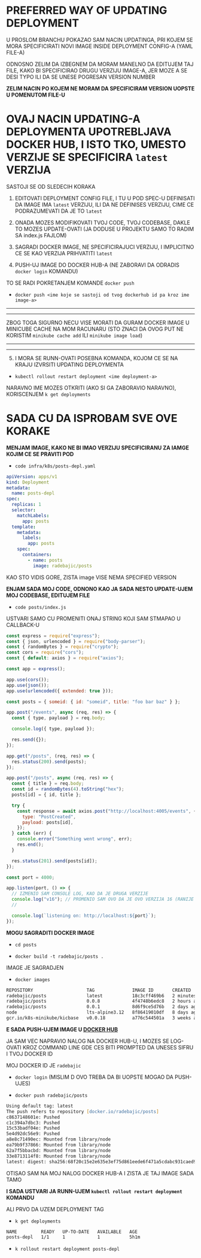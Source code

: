 # PREFERRED WAY OF UPDATING DEPLOYMENT

U PROSLOM BRANCHU POKAZAO SAM NACIN UPDATINGA, PRI KOJEM SE MORA SPECIFICIRATI NOVI IMAGE INSIDE DEPLOYMENT CONFIG-A (YAML FILE-A)

ODNOSNO ZELIM DA IZBEGNEM DA MORAM MANELNO DA EDITUJEM TAJ FILE, KAKO BI SPECIFICIRAO DRUGU VERZIJU IMAGE-A, JER MOZE A SE DESI TYPO ILI DA SE UNESE POGRESAN VERSION NUMBER

**ZELIM NACIN PO KOJEM NE MORAM DA SPECIFICIRAM VERSION UOPSTE U POMENUTOM FILE-U**

# OVAJ NACIN UPDATING-A DEPLOYMENTA UPOTREBLJAVA DOCKER HUB, I ISTO TKO, UMESTO VERZIJE SE SPECIFICIRA `latest` VERZIJA

SASTOJI SE OD SLEDECIH KORAKA

1. EDITOVATI DEPLOYMENT CONFIG FILE, I TU U POD SPEC-U DEFINISATI DA IMAGE IMA `latest` VERZIJU, ILI DA NE DEFINISES VERZIJU, CIME CE PODRAZUMEVATI DA JE TO `latest`

2. ONADA MOZES MODIFIKOVATI TVOJ CODE, TVOJ CODEBASE, DAKLE TO MOZES UPDATE-OVATI (JA DODUSE U PROJEKTU SAMO TO RADIM SA index.js FAJLOM)

3. SAGRADI DOCKER IMAGE, NE SPECIFICIRAJUCI VERZIJU, I IMPLICITNO CE SE KAO VERZIJA PRIHVATITI `latest`

4. PUSH-UJ IMAGE DO DOCKER HUB-A (NE ZABORAVI DA ODRADIS `docker login` KOMANDU)

TO SE RADI POKRETANJEM KOMANDE `docker push`

- `docker push <ime koje se sastoji od tvog dockerhub id pa kroz ime image-a>`

***
***

ZBOG TOGA SIGURNO NECU VISE MORATI DA GURAM DOCKER IMAGE U MINICUBE CACHE NA MOM RACUNARU (STO ZNACI DA OVOG PUT NE KORISTIM `minikube cache add` ILI `minikube image load`)

***
***

5. I MORA SE RUNN-OVATI POSEBNA KOMANDA, KOJOM CE SE NA KRAJU IZVRSITI UPDATING DEPLOYMENTA 

- `kubectl rollout restart deployment <ime deployment-a>`

NARAVNO IME MOZES OTKRITI (AKO SI GA ZABORAVIO NARAVNO), KORISCENJEM `k get deployments`

# SADA CU DA ISPROBAM SVE OVE KORAKE

**MENJAM IMAGE, KAKO NE BI IMAO VERZIJU SPECIFICIRANU ZA IAMGE KOJIM CE SE PRAVITI POD**

- `code infra/k8s/posts-depl.yaml`

```yaml
apiVersion: apps/v1
kind: Deployment
metadata:
  name: posts-depl
spec:
  replicas: 1
  selector:
    matchLabels:
      app: posts
  template:
    metadata:
      labels:
        app: posts
    spec:
      containers:
        - name: posts
          image: radebajic/posts

```

KAO STO VIDIS GORE, ZISTA image VISE NEMA SPECIFIED VERSION

**ENJAM SADA MOJ CODE, ODNONO KAO JA SADA NESTO UPDATE-UJEM MOJ CODEBASE, EDITUJEM FILE**

- `code posts/index.js`

USTVARI SAMO CU PROMENITI ONAJ STRING KOJI SAM STMAPAO U CALLBACK-U

```js
const express = require("express");
const { json, urlencoded } = require("body-parser");
const { randomBytes } = require("crypto");
const cors = require("cors");
const { default: axios } = require("axios");

const app = express();

app.use(cors());
app.use(json());
app.use(urlencoded({ extended: true }));

const posts = { someid: { id: "someid", title: "foo bar baz" } };

app.post("/events", async (req, res) => {
  const { type, payload } = req.body;

  console.log({ type, payload });

  res.send({});
});

app.get("/posts", (req, res) => {
  res.status(200).send(posts);
});

app.post("/posts", async (req, res) => {
  const { title } = req.body;
  const id = randomBytes(4).toString("hex");
  posts[id] = { id, title };

  try {
    const response = await axios.post("http://localhost:4005/events", {
      type: "PostCreated",
      payload: posts[id],
    });
  } catch (err) {
    console.error("Something went wrong", err);
    res.end();
  }

  res.status(201).send(posts[id]);
});

const port = 4000;

app.listen(port, () => {
  // IZMENIO SAM CONSOLE LOG, KAO DA JE DRUGA VERZIJE
  console.log("v16"); // PROMENIO SAM OVO DA JE OVO VERZIJA 16 (RANIJE JE KAO STAJALO 8)
  //

  console.log(`listening on: http://localhost:${port}`);
});

```

**MOGU SAGRADITI DOCKER IMAGE**

- `cd posts`

- `docker build -t radebajic/posts .`

IMAGE JE SAGRADJEN

- `docker images`

```zsh
REPOSITORY                    TAG              IMAGE ID       CREATED         SIZE
radebajic/posts               latest           18c3cff469b6   2 minutes ago   125MB
radebajic/posts               0.0.8            4f4748b6edc8   2 hours ago     125MB
radebajic/posts               0.0.1            8d6f9ce5d76b   2 days ago      125MB
node                          lts-alpine3.12   8f86419010df   8 days ago      117MB
gcr.io/k8s-minikube/kicbase   v0.0.18          a776c544501a   3 weeks ago     1.08GB
```

**E SADA PUSH-UJEM IMAGE U [DOCKER HUB](https://hub.docker.com/)**

JA SAM VEC NAPRAVIO NALOG NA DOCKER HUB-U, I MOZES SE LOG-OVATI KROZ COMMAND LINE GDE CES BITI PROMPTED DA UNESES SIFRU I TVOJ DOCKER ID

MOJ DOCKER ID JE `radebajic`

- `docker login` (MISLIM D OVO TREBA DA BI UOPSTE MOGAO DA PUSH-UJES)

- `docker push radebajic/posts`

```zsh
Using default tag: latest
The push refers to repository [docker.io/radebajic/posts]
c8637148601e: Pushed 
c1c394a7dbc3: Pushed 
15c53badf04e: Pushed 
5e4d92dc56e9: Pushed 
a8e8c71490ec: Mounted from library/node 
ea79b9f37866: Mounted from library/node 
62a7f5bbacbd: Mounted from library/node 
33e8713114f8: Mounted from library/node 
latest: digest: sha256:68f20c15e2e635e3ef75d861eede6f471a5cdabc931caed9cc56ac39df1cda1a size: 1992
```

OTISAO SAM NA MOJ NALOG DOCKER HUB-A I ZISTA JE TAJ IMAGE SADA TAMO

**I SADA USTVARI JA RUNN-UJEM `kubectl rollout restart deployment` KOMANDU**

ALI PRVO DA UZEM DEPLOYMENT TAG

- `k get deployments`

```zsh
NAME         READY   UP-TO-DATE   AVAILABLE   AGE
posts-depl   1/1     1            1           5h1m
```

- `k rollout restart deployment posts-depl`


